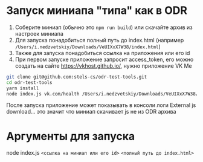 # Запуск миниапа "типа" как в ODR

1) Соберите миниап (обычно это `npm run build`) или скачайте архив из настроек миниапа
2) Для запуска понадобиться полный путь до index.html (например `/Users/i.nedzvetskiy/Downloads/VeUIXxX7W38/index.html`)
3) Также для запуска понадобиться ссылка на приложения или его id
4) При первом запуске приложение запросит access_token, его можно создать на сайте https://vkhost.github.io/, нужно приложение VK Me

```bash
git clone git@github.com:stels-cs/odr-test-tools.git
cd odr-test-tools
yarn install
node index.js vk.com/health /Users/i.nedzvetskiy/Downloads/VeUIXxX7W38/index.html
```

После запуска приложение может показывать в консоли логи External js download... это значит что миниап скачивает js не из ODR архива

# Аргументы для запуска
node index.js `<ссылка на миниап или его id>` `<полный путь до index.html>`
